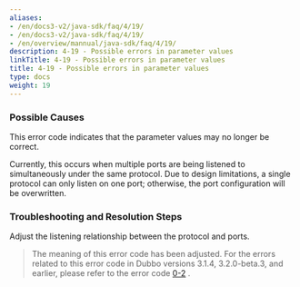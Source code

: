 ```yaml
---
aliases:
- /en/docs3-v2/java-sdk/faq/4/19/
- /en/docs3-v2/java-sdk/faq/4/19/
- /en/overview/mannual/java-sdk/faq/4/19/
description: 4-19 - Possible errors in parameter values
linkTitle: 4-19 - Possible errors in parameter values
title: 4-19 - Possible errors in parameter values
type: docs
weight: 19
---
```







### Possible Causes
This error code indicates that the parameter values may no longer be correct.

Currently, this occurs when multiple ports are being listened to simultaneously under the same protocol. Due to design limitations, a single protocol can only listen on one port; otherwise, the port configuration will be overwritten.

### Troubleshooting and Resolution Steps
Adjust the listening relationship between the protocol and ports.

> The meaning of this error code has been adjusted. For the errors related to this error code in Dubbo versions 3.1.4, 3.2.0-beta.3, and earlier, please refer to the error code [0-2](/en/overview/mannual/java-sdk/faq/0/2/) .

